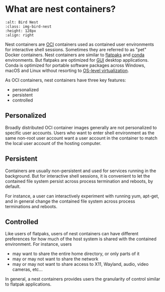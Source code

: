 What are nest containers?
=========================
<style>
.img-bird-nest {
    float: right;
    height: 192px !important;
}
</style>
```{image} _static/bird-nest-260px.png
:alt: Bird Nest
:class: img-bird-nest
:height: 128px
:align: right
```

Nest containers are [OCI](https://opencontainers.org/) containers used as
contained user environments for interactive shell sessions.
Sometimes they are referred to as "pet" Docker containers.
Nest containers are similar to [flatpaks](https://flatpak.org/) and
[conda](https://conda.io/) environments. But flatpaks are optimized for
[GUI](https://en.wikipedia.org/wiki/Graphical_user_interface) desktop
applications.
Conda is optimized for portable software packages across Windows, macOS and
Linux without resorting to [OS-level
virtualization](https://en.wikipedia.org/wiki/OS-level_virtualization).

As OCI containers, nest containers have three key features:

* personalized
* persistent
* controlled

## Personalized

Broadly distributed OCI container images generally are not personalized to
specific user accounts. Users who want to enter shell environment as the
same non-root user account want a user account in the container to match
the local user account of the hosting computer.

## Persistent

Containers are usually non-persistent and used for services running in the
background. But for interactive shell sessions, it is convenient to let
the contained file system persist across process termination and reboots,
by default.

For instance, a user can interactively experiment with running yum,
apt-get, and in general change the contained file system across process
terminations and reboots.

## Controlled

Like users of flatpaks, users of nest containers can have different
preferences for how much of the host system is shared with the contained
environment. For instance, users

* may want to share the entire home directory, or only parts of it
* may or may not want to share the network
* may or may not want to share access to X11, Wayland, audio, video
  cameras, etc...

In general, a nest containers provides users the granularity of control
similar to flatpak applications.

